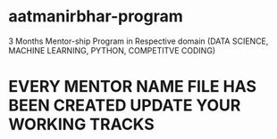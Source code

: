 # aatmanirbhar-program
3 Months Mentor-ship Program in Respective domain (DATA SCIENCE, MACHINE LEARNING, PYTHON, COMPETITVE CODING)

# EVERY MENTOR NAME FILE HAS BEEN CREATED UPDATE YOUR WORKING TRACKS 
